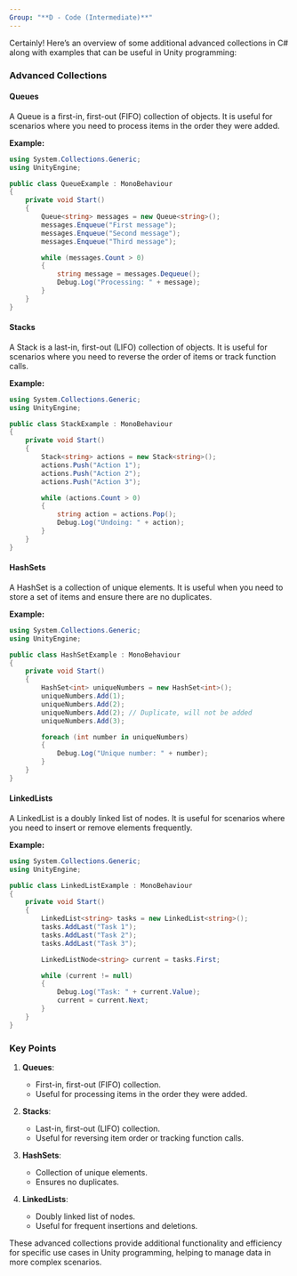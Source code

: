 ```yaml
---
Group: "**D - Code (Intermediate)**"
---
```


Certainly! Here’s an overview of some additional advanced collections in C# along with examples that can be useful in Unity programming:

### Advanced Collections

#### Queues
A Queue is a first-in, first-out (FIFO) collection of objects. It is useful for scenarios where you need to process items in the order they were added.

**Example:**

```csharp
using System.Collections.Generic;
using UnityEngine;

public class QueueExample : MonoBehaviour
{
    private void Start()
    {
        Queue<string> messages = new Queue<string>();
        messages.Enqueue("First message");
        messages.Enqueue("Second message");
        messages.Enqueue("Third message");

        while (messages.Count > 0)
        {
            string message = messages.Dequeue();
            Debug.Log("Processing: " + message);
        }
    }
}
```

#### Stacks
A Stack is a last-in, first-out (LIFO) collection of objects. It is useful for scenarios where you need to reverse the order of items or track function calls.

**Example:**

```csharp
using System.Collections.Generic;
using UnityEngine;

public class StackExample : MonoBehaviour
{
    private void Start()
    {
        Stack<string> actions = new Stack<string>();
        actions.Push("Action 1");
        actions.Push("Action 2");
        actions.Push("Action 3");

        while (actions.Count > 0)
        {
            string action = actions.Pop();
            Debug.Log("Undoing: " + action);
        }
    }
}
```

#### HashSets
A HashSet is a collection of unique elements. It is useful when you need to store a set of items and ensure there are no duplicates.

**Example:**

```csharp
using System.Collections.Generic;
using UnityEngine;

public class HashSetExample : MonoBehaviour
{
    private void Start()
    {
        HashSet<int> uniqueNumbers = new HashSet<int>();
        uniqueNumbers.Add(1);
        uniqueNumbers.Add(2);
        uniqueNumbers.Add(2); // Duplicate, will not be added
        uniqueNumbers.Add(3);

        foreach (int number in uniqueNumbers)
        {
            Debug.Log("Unique number: " + number);
        }
    }
}
```

#### LinkedLists
A LinkedList is a doubly linked list of nodes. It is useful for scenarios where you need to insert or remove elements frequently.

**Example:**

```csharp
using System.Collections.Generic;
using UnityEngine;

public class LinkedListExample : MonoBehaviour
{
    private void Start()
    {
        LinkedList<string> tasks = new LinkedList<string>();
        tasks.AddLast("Task 1");
        tasks.AddLast("Task 2");
        tasks.AddLast("Task 3");

        LinkedListNode<string> current = tasks.First;

        while (current != null)
        {
            Debug.Log("Task: " + current.Value);
            current = current.Next;
        }
    }
}
```

### Key Points

1. **Queues**:
   - First-in, first-out (FIFO) collection.
   - Useful for processing items in the order they were added.

2. **Stacks**:
   - Last-in, first-out (LIFO) collection.
   - Useful for reversing item order or tracking function calls.

3. **HashSets**:
   - Collection of unique elements.
   - Ensures no duplicates.

4. **LinkedLists**:
   - Doubly linked list of nodes.
   - Useful for frequent insertions and deletions.

These advanced collections provide additional functionality and efficiency for specific use cases in Unity programming, helping to manage data in more complex scenarios.